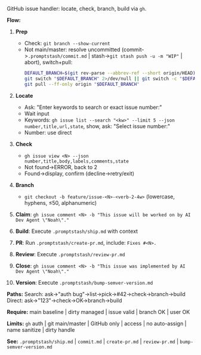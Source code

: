 GitHub issue handler: locate, check, branch, build via `gh`.

**Flow:**

1. **Prep**
   - Check: `git branch --show-current`
   - Not main/master: resolve uncommitted (commit->`.promptstash/commit.md` | stash->`git stash push -u -m "WIP"` | abort), switch+pull:
     ```bash
     DEFAULT_BRANCH=$(git rev-parse --abbrev-ref --short origin/HEAD)
     git switch "$DEFAULT_BRANCH" 2>/dev/null || git switch -c "$DEFAULT_BRANCH" "origin/$DEFAULT_BRANCH"
     git pull --ff-only origin "$DEFAULT_BRANCH"
     ```

2. **Locate**
   - Ask: "Enter keywords to search or exact issue number:"
   - Wait input
   - Keywords: `gh issue list --search "<kw>" --limit 5 --json number,title,url,state`, show, ask: "Select issue number:"
   - Number: use direct

3. **Check**
   - `gh issue view <N> --json number,title,body,labels,comments,state`
   - Not found->ERROR, back to 2
   - Found->display, confirm (decline->retry/exit)

4. **Branch**
   - `git checkout -b feature/issue-<N>-<verb-2-4w>` (lowercase, hyphens, ≤50, alphanumeric)

5. **Claim**: `gh issue comment <N> -b "This issue will be worked on by AI Dev Agent \"Noah\"."`

6. **Build**: Execute `.promptstash/ship.md` with context

7. **PR**: Run `.promptstash/create-pr.md`, include: `Fixes #<N>.`

8. **Review**: Execute `.promptstash/review-pr.md`

9. **Close**: `gh issue comment <N> -b "This issue was implemented by AI Dev Agent \"Noah\"."`

10. **Version**: Execute `.promptstash/bump-semver-version.md`

**Paths:**
Search: ask->"auth bug"->list->pick->#42->check->branch->build
Direct: ask->"123"->check->OK->branch->build

**Require:** main baseline | dirty managed | issue valid | branch OK | user OK

**Limits:** `gh` auth | git main/master | GitHub only | access | no auto-assign | name sanitize | dirty handle

**See:** `.promptstash/ship.md` | `commit.md` | `create-pr.md` | `review-pr.md` | `bump-semver-version.md`
